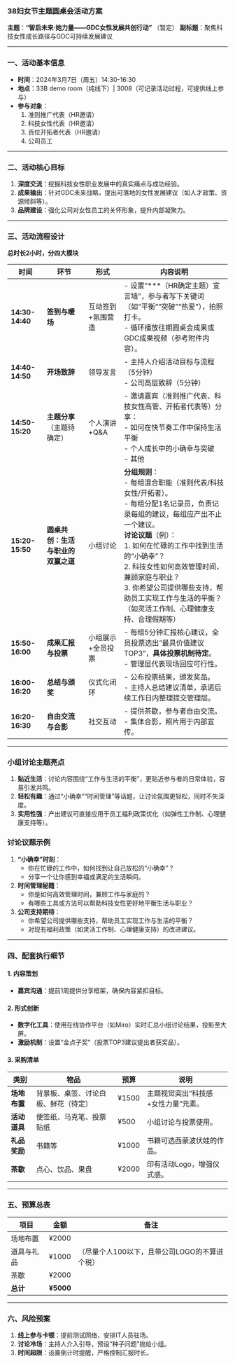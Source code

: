 
### **38妇女节主题圆桌会活动方案**  
**主题**：**“智启未来·她力量——GDC女性发展共创行动”**  （暂定）
**副标题**：聚焦科技女性成长路径与GDC可持续发展建议  

---

### **一、活动基本信息**
- **时间**：2024年3月7日（周五）14:30-16:30  
- **地点**：33B demo room（纯线下）| 3008（可记录活动过程，可提供线上参与）
- **参与对象**：  
  1. 准则推广代表（HR邀请）
  2. 科技女性代表（HR邀请）
  3. 百位开拓者代表（HR邀请）
  4. 公司员工

---

### **二、活动核心目标**
1. **深度交流**：挖掘科技女性职业发展中的真实痛点与成功经验。  
2. **成果输出**：针对GDC未来战略，提出可落地的女性发展建议（如人才政策、资源倾斜等）。  
3. **品牌建设**：强化公司对女性员工的关怀形象，提升内部凝聚力。  

---

### **三、活动流程设计**  
**总时长2小时，分四大模块**

| **时间**          | **环节**              | **形式**    | **内容说明**                                                                                                                                                                                                              |
| --------------- | ------------------- | --------- | --------------------------------------------------------------------------------------------------------------------------------------------------------------------------------------------------------------------- |
| **14:30-14:40** | **签到与暖场**           | 互动签到+氛围营造 | - 设置“\*\*\*（HR确定主题）宣言墙”，参与者写下关键词（如“平衡”“突破”“热爱”），拍照打卡。  <br>- 循环播放往期圆桌会成果或GDC成果视频（参考附件内容）。                                                                                                                             |
| **14:40-14:50** | **开场致辞**            | 领导发言      | - 主持人介绍活动目标与流程（5分钟）<br>- 公司高层致辞（5分钟）                                                                                                                                                                                  |
| **14:50-15:20** | **主题分享**（主题待确定）     | 个人演讲+Q&A  | - 邀请嘉宾（准则推广代表、科技女性高管、开拓者代表等）分享：  <br>- 如何在快节奏工作中保持生活平衡  <br>- 个人成长中的小确幸与突破  <br>- 其他                                                                                                                                  |
| **15:20-15:50** | **圆桌共创：生活与职业的双赢之道** | 小组讨论      | **分组规则**：  <br>- 每组混合职能（准则代表/科技女性/开拓者）。  <br>- 每组分配1名记录员，负责记录每组的建议，每组应产出不止一个建议。  <br>**讨论议题**（例）：  <br>1. 如何在忙碌的工作中找到生活的“小确幸”？  <br>2. 科技女性如何高效管理时间，兼顾家庭与职业？  <br>3. 你希望公司提供哪些支持，帮助员工实现工作与生活的平衡？（如灵活工作制、心理健康支持、合理假期等） |
| **15:50-16:00** | **成果汇报与投票**         | 小组展示+全员投票 | - 每组5分钟汇报核心建议，全员投票选出“最具价值建议TOP3”，**具体投票机制待定**。  <br>- 管理层代表现场回应可行性。                                                                                                                                                   |
| **16:00-16:20** | **总结与颁奖**           | 仪式化闭环     | - 公布投票结果，颁发奖品。  <br>- 主持人总结建议清单，承诺后续工作日内整理提交管理层。                                                                                                                                                                      |
| **16:20-16:30** | **自由交流与合影**         | 社交互动      | - 提供茶歇，参与者自由交流。  <br>- 集体合影，照片用于内部宣传。                                                                                                                                                                                 |

---

### **小组讨论主题亮点**

1. **贴近生活**：讨论内容围绕“工作与生活的平衡”，更贴近参与者的日常体验，容易引发共鸣。
2. **轻松有趣**：通过“小确幸”“时间管理”等话题，让讨论氛围更轻松，同时不失深度。
3. **实用性强**：产出建议可直接应用于员工福利政策优化（如弹性工作制、心理健康支持等）。

### **讨论议题示例**

1. **“小确幸”时刻**：
    - 你在忙碌的工作中，如何找到让自己放松的“小确幸”？
    - 分享一个让你感到幸福或满足的生活瞬间。
2. **时间管理秘籍**：
    - 你是如何高效管理时间，兼顾工作与家庭的？
    - 有哪些工具或方法可以帮助科技女性更好地平衡生活与职业？
3. **公司支持期待**：
    - 你希望公司提供哪些支持，帮助员工实现工作与生活的平衡？
    - 对现有福利政策（如灵活工作制、心理健康支持）的改进建议。

---

### **四、配套执行细节**  
#### **1. 内容策划**  

- **嘉宾沟通**：提前1周提供分享框架，确保内容紧扣目标。  

#### **2. 形式创新**  
- **数字化工具**：使用在线协作平台（如Miro）实时汇总小组讨论结果，投影至大屏。  
- **激励机制**：设置“金点子奖”（投票TOP3建议提出者获奖品）。  

#### **3. 采购清单**  

| **类别**   | **物品**             | **预算** | **说明**              |
| -------- | ------------------ | ------ | ------------------- |
| **场地布置** | 背景板、桌签、讨论白板、鲜花（待定） | ¥1500  | 主题视觉突出“科技感+女性力量”元素。 |
| **活动道具** | 便签纸、马克笔、投票贴纸       | ¥500   | 小组讨论与投票使用。          |
| **礼品奖励** | 书籍等                | ¥1000  | 书籍可选西蒙波伏娃的作品。       |
| **茶歇**   | 点心、饮品、果盘           | ¥2000  | 印有活动Logo，增强仪式感。     |


---

### **五、预算总表**  

| **项目** | **金额**    | 备注                         |
| ------ | --------- | -------------------------- |
| 场地布置   | ¥2000     |                            |
| 道具与礼品  | ¥1000     | （尽量个人100以下，且带公司LOGO的不算进个税） |
| 茶歇     | ¥2000     |                            |
| **总计** | **¥5000** |                            |

---

### **六、风险预案**  
1. **线上参与卡顿**：提前测试网络，安排IT人员驻场。  
2. **讨论冷场**：主持人介入引导，预设“种子问题”抛给小组。  
3. **时间超限**：设置倒计时提醒，严格控制汇报时长。  
